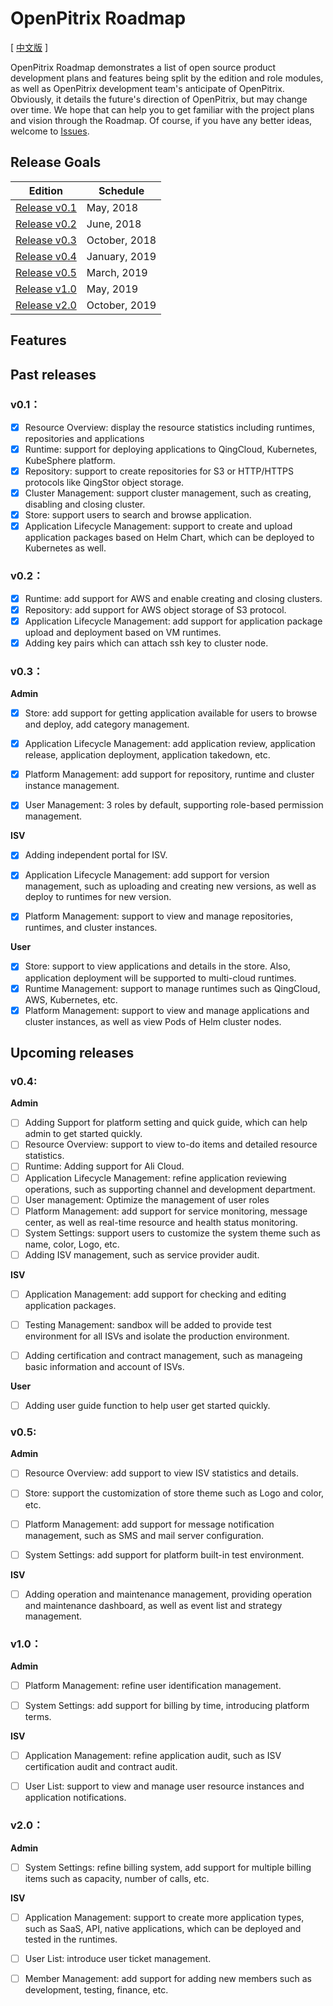 # OpenPitrix Roadmap

[ [中文版](Roadmap-zh.md) ]

OpenPitrix Roadmap demonstrates a list of open source product development plans and features being split by the edition and role modules, as well as OpenPitrix development team's anticipate of OpenPitrix. Obviously, it details the future's direction of OpenPitrix, but may change over time. We hope that can help you to get familiar with the project plans and vision through the Roadmap. Of course, if you have any better ideas, welcome to [Issues](https://github.com/openpitrix/openpitrix/issues).

## Release Goals

| Edition  | Schedule |
|---|---|
| [Release v0.1](Roadmap.md#v01)| May, 2018 |
| [Release v0.2](Roadmap.md#v02)| June, 2018 | 
| [Release v0.3](Roadmap.md#v03)| October, 2018 | 
| [Release v0.4](Roadmap.md#v04)| January, 2019 | 
| [Release v0.5](Roadmap.md#v05)| March, 2019 | 
| [Release v1.0](Roadmap.md#v10)| May, 2019 | 
| [Release v2.0](Roadmap.md#v20)| October, 2019 | 

## Features

## Past releases

### v0.1：

- [x] Resource Overview: display the resource statistics including runtimes, repositories and applications
- [x] Runtime: support for deploying applications to QingCloud, Kubernetes, KubeSphere platform.
- [x] Repository: support to create repositories for S3 or HTTP/HTTPS protocols like QingStor object storage.
- [x] Cluster Management: support cluster management, such as creating, disabling and closing cluster.
- [x] Store: support users to search and browse application.
- [x] Application Lifecycle Management: support to create and upload application packages based on Helm Chart, which can be deployed to Kubernetes as well.

### v0.2：

- [x] Runtime: add support for AWS and enable creating and closing clusters.
- [x] Repository: add support for AWS object storage of S3 protocol.
- [x] Application Lifecycle Management: add support for application package upload and deployment based on VM runtimes.
- [x] Adding key pairs which can attach ssh key to cluster node.

### v0.3：

**Admin**

- [x] Store: add support for getting application available for users to browse and deploy, add category management.
- [x] Application Lifecycle Management: add application review, application release, application deployment, application takedown, etc.
- [x] Platform Management: add support for repository, runtime and cluster instance management.
- [x] User Management: 3 roles by default, supporting role-based permission management.


**ISV**

- [x] Adding independent portal for ISV.
- [x] Application Lifecycle Management: add support for version management, such as uploading and creating new versions, as well as deploy to runtimes for new version.
- [x] Platform Management: support to view and manage repositories, runtimes, and cluster instances.


**User**

- [x] Store: support to view applications and details in the store. Also, application deployment will be supported to multi-cloud runtimes.
- [x] Runtime Management: support to manage runtimes such as QingCloud, AWS, Kubernetes, etc.   
- [x] Platform Management: support to view and manage applications and cluster instances, as well as view Pods of Helm cluster nodes.

## Upcoming releases

### v0.4:

**Admin**

- [ ] Adding Support for platform setting and quick guide, which can help admin to get started quickly.
- [ ] Resource Overview: support to view to-do items and detailed resource statistics.
- [ ] Runtime: Adding support for Ali Cloud.
- [ ] Application Lifecycle Management: refine application reviewing operations, such as supporting channel and development department.
- [ ] User management: Optimize the management of user roles
- [ ] Platform Management: add support for service monitoring, message center, as well as real-time resource and health status monitoring.
- [ ] System Settings: support users to customize the system theme such as name, color, Logo, etc.
- [ ] Adding ISV management, such as service provider audit.

**ISV**

- [ ] Application Management: add support for checking and editing application packages.
- [ ] Testing Management: sandbox will be added to provide test environment for all ISVs and isolate the production environment.
- [ ] Adding certification and contract management, such as manageing basic information and account of ISVs.


**User**

- [ ] Adding user guide function to help user get started quickly.


### v0.5:

**Admin**

- [ ] Resource Overview: add support to view ISV statistics and details.
- [ ] Store: support the customization of store theme such as Logo and color, etc.
- [ ] Platform Management: add support for message notification management, such as SMS and mail server configuration.
- [ ] System Settings: add support for platform built-in test environment.


**ISV**

- [ ] Adding operation and maintenance management, providing operation and maintenance dashboard, as well as event list and strategy management.

### v1.0：

**Admin**

- [ ] Platform Management: refine user identification management.
- [ ] System Settings: add support for billing by time, introducing platform terms.


**ISV**

- [ ] Application Management: refine application audit, such as ISV certification audit and contract audit.
- [ ] User List: support to view and manage user resource instances and application notifications.


### v2.0：

**Admin**

- [ ] System Settings: refine billing system, add support for multiple billing items such as capacity, number of calls, etc.


**ISV**

- [ ] Application Management: support to create more application types, such as SaaS, API, native applications, which can be deployed and tested in the runtimes.
- [ ] User List: introduce user ticket management.
- [ ] Member Management: add support for adding new members such as development, testing, finance, etc.

